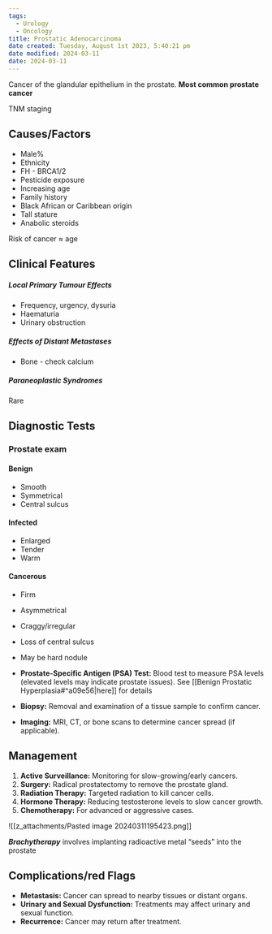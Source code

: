 ```yaml
---
tags:
  - Urology
  - Oncology
title: Prostatic Adenocarcinoma
date created: Tuesday, August 1st 2023, 5:40:21 pm
date modified: 2024-03-11
date: 2024-03-11
---
```


Cancer of the glandular epithelium in the prostate. **Most common prostate cancer**

TNM staging 
## Causes/Factors

- Male%
- Ethnicity
- FH - BRCA1/2
- Pesticide exposure
- Increasing age
- Family history
- Black African or Caribbean origin
- Tall stature
- Anabolic steroids

Risk of cancer $\approx$ age

## Clinical Features

##### Local Primary Tumour Effects

- Frequency, urgency, dysuria
- Haematuria
- Urinary obstruction

##### Effects of Distant Metastases

- Bone - check calcium

##### Paraneoplastic Syndromes

Rare

## Diagnostic Tests

### Prostate exam

#### Benign
- Smooth 
- Symmetrical
- Central sulcus

#### Infected
- Enlarged
- Tender
- Warm

#### Cancerous
- Firm
- Asymmetrical
- Craggy/irregular
- Loss of central sulcus
- May be hard nodule

- **Prostate-Specific Antigen (PSA) Test:** Blood test to measure PSA levels (elevated levels may indicate prostate issues). See [[Benign Prostatic Hyperplasia#^a09e56|here]] for details
- **Biopsy:** Removal and examination of a tissue sample to confirm cancer.
- **Imaging:** MRI, CT, or bone scans to determine cancer spread (if applicable).

## Management

1. **Active Surveillance:** Monitoring for slow-growing/early cancers.
2. **Surgery:** Radical prostatectomy to remove the prostate gland.
3. **Radiation Therapy:** Targeted radiation to kill cancer cells.
4. **Hormone Therapy:** Reducing testosterone levels to slow cancer growth.
5. **Chemotherapy:** For advanced or aggressive cases.

![[z_attachments/Pasted image 20240311195423.png]]

**_Brachytherapy_** involves implanting radioactive metal “seeds” into the prostate

## Complications/red Flags

- **Metastasis:** Cancer can spread to nearby tissues or distant organs.
- **Urinary and Sexual Dysfunction:** Treatments may affect urinary and sexual function.
- **Recurrence:** Cancer may return after treatment.
